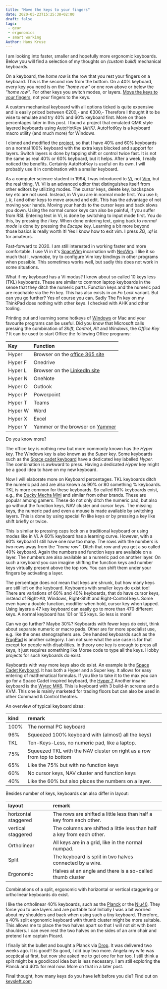```yaml
---
title: "Move the keys to your fingers"
date: 2020-05-23T15:25:38+02:00
draft: false
tags:
 - gear
 - ergonomics
 - smart working
Author: Hans Kruse
---
```

I am looking into faster, smaller and hopefully more ergonomic keyboards.
Below you will find a selection of my thoughts on _(custom build)_ mechanical keyboards.

 <!--more-->

On a keyboard, the _home row_ is the row that you rest your fingers on a keyboard.
This is the second row from the bottom. On a 40% keyboard, every key you need is
on the _"home row"_ or one row above or below the _"home row"_. For other keys you switch modes,
or layers. [Move the keys to your fingers](https://www.youtube.com/watch?v=AKGXZ1ReU54),
not your fingers to the keys.

A custom mechanical keyboard with all options ticked is quite expensive and is easily priced between €200,-
and €300,- Therefore I thought it to be wise to emulate and try 40% and 60% keyboard first. More on those percentages later in this post.  I found a project that emulated QMK style layered keyboards using
[AutoHotKey](https://www.autohotkey.com/) _(AHK)_. AutoHotKey is a keyboard macro utility
(and much more) for Windows.

I cloned and modified the [project](https://github.com/nicenemo/AutoHotkey), so that I have 40% and 60%
keyboards on a normal 100% keyboard with the extra keys blocked and support for layers.
Switch layers is done by tapping shift or control twice fast.
It is not the same as real 40% or 60% keyboard, but it helps.
After a week, I really noticed the benefits.
Certainly AutoHotKey is useful on its own. I will probably use it in combination with a smaller keyboard.

As a computer science student in 1994, I was introduced to [Vi](https://en.wikipedia.org/wiki/Vi),
not [Vim](https://vim.org), but the real thing, Vi.
Vi is an advanced editor that distinguishes itself from other editors by utilizing modes.
The cursor keys, delete key, backspace key etc are not used. Instead, in Vi you are in normal mode first.
You use _h, j, k, l_ and other keys to move around and edit.
This has the advantage of not moving your hands.
Moving your hands to the cursor keys and back slows you down.
Using the normal cursor keys can also be painful, if you suffer from RSI.
Entering text in Vi, is done by switching to input mode first.
You do this, by pressing the _i_ key. When done entering text, going back to _normal mode_ is done by
pressing the _Escape_ key. Learning a bit more beyond those basics is really worth It! Yes I know how to exit vim. I press _ZQ_, _:q!_ is for amateurs.

Fast-forward to 2020. I am still interested in working faster and more comfortable. I use Vi in it's
[SpaceVim](https://spacevim.org/) incarnation with [NeoVim](https://neovim.io/). I like it so much that I,
_wannabe_, try to configure Vim key bindings in other programs when possible. This sometimes works well,
but sadly this does not work in some situations.

What if my keyboard has a Vi modus? I knew about so called 10 keys less (TKL) keyboards.
These are similar to common laptop keyboards in the sense that they ditch the numeric parts.
Function keys and the numeric pad are reachable via the _Fn_ key.
This has also exists in an _Fn Lock_ variant. But can you go further? Yes of course you can.
Sadly The Fn key on my ThinkPad does nothing with other keys. I checked with AHK and other tooling.

Printing out and learning some hotkeys of
[Windows](https://www.hanselman.com/blog/CollectingWindows10AnniversaryEditionKeyboardShortcuts.aspx)
or Mac and your favourite programs can be useful.
Did you know that Microsoft calls pressing the combination of _Shift_, _Control_, _Alt_ and _Windows_,
the _Office Key_ ? It can be used to start Office the following Office programs:

|Key      | Function                                                                               |
|:--------|:---------------------------------------------------------------------------------------|
| Hyper   | Browser on the [office 365 site](https://www.office.com/?from=OfficeKey)               |
| Hyper F | Onedrive                                                                               |
| Hyper L | Browser on the [LinkedIn site](https://www.linkedin.com/feed/?trk=Officekey)           |
| Hyper N | OneNote                                                                                |
| Hyper O | Outlook                                                                                |
| Hyper P | Powerpoint                                                                             |
| Hyper T | Teams                                                                                  |
| Hyper W | Word                                                                                   |
| Hyper X | Excel                                                                                  |
| Hyper Y | Yammer or the browser on [Yammer](https://www.yammer.com/)                             |

Do you know more?

The office key is nothing new but more commonly known has the _Hyper_ key.
The Windows key is also known as the _Super_ key.
Some keyboards such as the [Space cadet keyboard](https://en.wikipedia.org/wiki/Space-cadet_keyboard)
have a dedicated key labelled _Hyper_. The combination is awkward to press. Having a dedicated _Hyper_ key might be a good idea to have on my new keyboard.

Now I will elaborate more on Keyboard percentages. TKL keyboards ditch the numeric pad and are also known as 90% or 80 something % keyboards. TKL is more common for these keyboards. So called 60% keyboards exist,
e.g., the [Ducky Mecha Mini](https://www.duckychannel.com.tw/en/Ducky-Mecha-Mini)
and similar from other brands. These are popular among gamers. These do not only ditch the numeric pad,
but also go without the function keys, NAV cluster and cursor keys.
The missing keys, the numeric pad and even a mouse is made available by switching layers.
This is done by using special _Fn_ like keys or by pressing a key like shift briefly or twice.

This is similar to pressing caps lock on a traditional keyboard or using modes like in Vi.
A 60% keyboard has a learning curve. However, with a 60% keyboard I still have one row too many.
The rows with the numbers is two rows away from the _"home row"_. Ditch that row and you get a so called 40% keyboard. Again the numbers and function keys are available on a layer. The numbers are also available as a numeric pad on another layer. On such a keyboard you can imagine shifting the function keys and number keys virtually present above the top row. You can shift them under your fingers by activating a layer.

The percentage does not mean that keys are shrunk, but how many keys are still left on the keyboard. Keyboards with smaller keys do exist too!
There are variations of 60% and 40% keyboards, that do have cursor keys,
instead of Right-Alt, Windows, Right-Shift and Right-Control keys.
Some even have a double function, modifier when hold, cursor key when tapped.
Using layers a 47 key keyboard can easily go to more than 470 different keys.
A normal keyboard has 101 or 105 keys. So less is more!

Can we go further? Maybe 30%? Keyboards with fewer keys do exist,
think about separate numeric or macro pads. Other are for more specialist use,
e.g. like the ones stenographers use.
One handed keyboards such as the [FrogPad](https://en.wikipedia.org/wiki/FrogPad) is another category.
I am not sure what the use case is for that except for people with disabilities.
In theory one key is enough to press all keys, it just requires something like Morse code to type all the keys. Hobby projects for such keyboards do exist.

Keyboards with way more keys also do exist. An example is the [Space Cadet Keyboard](https://en.wikipedia.org/wiki/Space-cadet_keyboard).
It has both a Hyper and a Super key. It allows for easy entering of mathematical formulas.
If you like to take it to the max you can go for a Space Cadet inspired keyboard,
the [Hyper 7](http://xahlee.info/kbd/hyper_7_keyboard.html)
Another insane keyboard is the [Wytec MK6](https://www.youtube.com/watch?v=1FHkQpYBygE).
This is keyboard with 3 build-in screens and a KVM. This one is mainly marketed for trading floors but can also be used in other Command & Control theatres.

An overview of typical keyboard sizes:

| kind | remark                                                                 |
| :--- | :--------------------------------------------------------------------- |
| 100% | The normal PC keyboard                                                 |
| 96%  | Squeezed 100% keyboard with (almost) all the keys)                     |
| TKL  | Ten-Keys-Less, no numeric pad, like a laptop.                          |
| 75%  | Squeezed TKL with the NAV cluster on right as a row from top to bottom |
| 65%  | Like the 75% but with no function keys                                 |
| 60%  | No cursor keys, NAV cluster and function keys                          |
| 40%  | Like the 60% but also places the numbers on a layer.                   |

Besides number of keys, keyboards can also differ in layout:

| layout               | remark                                                                 |
| :------------------- | :--------------------------------------------------------------------- |
| horizontal staggered | The rows are shifted a little less than half a key from each other.    |
| vertical staggered   | The columns are shifted a little less than half a key from each other. |
| Ortholinear          | All keys are in a grid, like in the normal numpad.                     |
| Split                | The keyboard is split in two halves connected by a wire.               |
| Ergonomic            | Halves at an angle and there is a so-called thumb cluster              |

Combinations of a split, ergonomic with horizontal or vertical staggering or ortholinear keyboards do exist.

I like the ortholinear 40% keyboards, such as the [Planck](https://ergodox-ez.com/pages/planck) or the [Niu40](https://kbdfans.com/products/fully-assembled-niu40-mechanical-keyboard). They force you to use layers and are portable too!
Initially I was a bit worried about my shoulders and back when using such a tiny keyboard.
Therefore, a 40% split ergonomic keyboard with thumb cluster might be more suitable. This allows me to place the two halves apart so that I will not sit with bent shoulders. I can even rest the two halves on the sides of an arm chair and pretend I am captain Picard.

I finally bit the bullet and bought a Planck via [Drop](https://drop.com/?referer=MEXT6P).
It was delivered two weeks ago. It is good!! So good, I did buy two more.
Angela my wife was sceptical at first, but now she asked me to get one for her too.
I still think a split might be a good/cool idea but is less necessary.
I am still exploring the Planck and 40% for real now. More on that in a later post.

Final thought, how many keys do you have left before you die? Find out on [keysleft.com](https://keysleft.com/)
